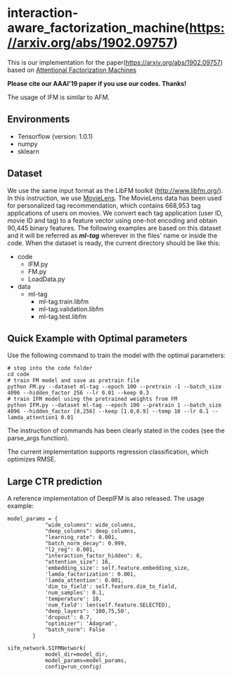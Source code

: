 # interaction-aware_factorization_machine(https://arxiv.org/abs/1902.09757)

This is our implementation for the paper(https://arxiv.org/abs/1902.09757) based on
[Attentional Factorization Machines](https://github.com/hexiangnan/attentional_factorization_machine)

**Please cite our AAAI'19 paper if you use our codes. Thanks!**

The usage of IFM is similar to AFM.

## Environments
* Tensorflow (version: 1.0.1)
* numpy
* sklearn
## Dataset
We use the same input format as the LibFM toolkit (http://www.libfm.org/). In this instruction, we use [MovieLens](grouplens.org/datasets/movielens/latest).
The MovieLens data has been used for personalized tag recommendation, which contains 668,953 tag applications of users on movies. We convert each tag application (user ID, movie ID and tag) to a feature vector using one-hot encoding and obtain 90,445 binary features. The following examples are based on this dataset and it will be referred as ***ml-tag*** wherever in the files' name or inside the code.
When the dataset is ready, the current directory should be like this:
* code
    - IFM.py
    - FM.py
    - LoadData.py
* data
    - ml-tag
        - ml-tag.train.libfm
        - ml-tag.validation.libfm
        - ml-tag.test.libfm

## Quick Example with Optimal parameters
Use the following command to train the model with the optimal parameters:
```
# step into the code folder
cd code
# train FM model and save as pretrain file
python FM.py --dataset ml-tag --epoch 100 --pretrain -1 --batch_size 4096 --hidden_factor 256 --lr 0.01 --keep 0.3
# train IFM model using the pretrained weights from FM
python IFM.py --dataset ml-tag --epoch 100 --pretrain 1 --batch_size 4096 --hidden_factor [8,256] --keep [1.0,0.9] --temp 10 --lr 0.1 --lamda_attention1 0.01
```
The instruction of commands has been clearly stated in the codes (see the parse_args function).

The current implementation supports regression classification, which optimizes RMSE.

## Large CTR prediction
A reference implementation of DeepIFM is also released. The usage example:
```
model_params = {
            "wide_columns": wide_columns,
            "deep_columns": deep_columns,
            "learning_rate": 0.001,
            "batch_norm_decay": 0.999,
            "l2_reg": 0.001,
            "interaction_factor_hidden": 6,
            "attention_size": 16,
            'embedding_size': self.feature.embedding_size,
            'lamda_factorization': 0.001,
            'lamda_attention': 0.001,
            'dim_to_field': self.feature.dim_to_field,
            'num_samples': 0.1,
            'temperature': 10,
            'num_field': len(self.feature.SELECTED),
            "deep_layers": '100,75,50',
            'dropout': 0.7,
            "optimizer": 'Adagrad',
            "batch_norm": False
        }

sifm_network.SIFMNetwork(
            model_dir=model_dir,
            model_params=model_params,
            config=run_config)
```

